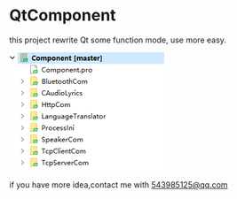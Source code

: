 # QtComponent
this project rewrite Qt some function mode, use more easy.

![Component](https://github.com/wodelover/QtComponent/blob/master/category.png)


if you have more idea,contact me with 543985125@qq.com
